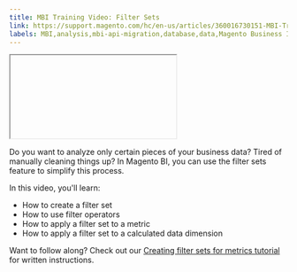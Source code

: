 ```yaml
---
title: MBI Training Video: Filter Sets
link: https://support.magento.com/hc/en-us/articles/360016730151-MBI-Training-Video-Filter-Sets
labels: MBI,analysis,mbi-api-migration,database,data,Magento Business Intelligence,how to,reports
---
```


<p><iframe></iframe></p>
<p>Do you want to analyze only certain pieces of your business data? Tired of manually cleaning things up? In Magento BI, you can use the filter sets feature to simplify this process.</p>
<p>In this video, you'll learn:</p>
<ul>
<li>How to create a filter set</li>
<li>How to use filter operators</li>
<li>How to apply a filter set to a metric</li>
<li>How to apply a filter set to a calculated data dimension</li>
</ul>
<p>Want to follow along? Check out our <a href="https://support.magento.com/hc/en-us/articles/360016505492">Creating filter sets for metrics tutorial</a> for written instructions.</p>